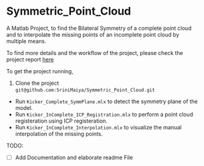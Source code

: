 # Symmetric_Point_Cloud
A Matlab Project, to find the Bilateral Symmetry of a complete point cloud and to interpolate the missing points of an incomplete point cloud by multiple means.

To find more details and the workflow of the project, please check the project report [here](https://github.com/SriniMaiya/Symmetric_Point_Cloud/blob/main/P1_Symmetric_Point_Cloud_923123_998190.pdf)

To get the project running, 
1. Clone the project
    `git@github.com:SriniMaiya/Symmetric_Point_Cloud.git`
    
  - Run `Kicker_Complete_SymmPlane.mlx` to detect the symmetry plane of the model.
  - Run `Kicker_InComplete_ICP_Registration.mlx` to perform a point cloud registeration using ICP registeration.
  - Run `Kicker_InComplete_Interpolation.mlx` to visualize the manual interpolation of the missing points.

TODO:
- [ ] Add Documentation and elaborate readme File
